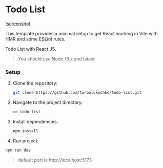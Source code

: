 # Todo List

[!screenshot](./src/assets/screen.jpg)

This template provides a minimal setup to get React working in Vite with HMR and some ESLint rules.

Todo List with React JS.

> You should use Node 18.x and latest

### Setup

1. Clone the repository:

   ```bash
   git clone https://github.com/turbolukoshko/todo-list.git
   ```

2. Navigate to the project directory:

   ```bash
   cd todo-list
   ```

3. Install dependencies:

   ```bash
   npm install
   ```

4. Run project:

```bash
npm run dev
```

> default port is http://localhost:5173
